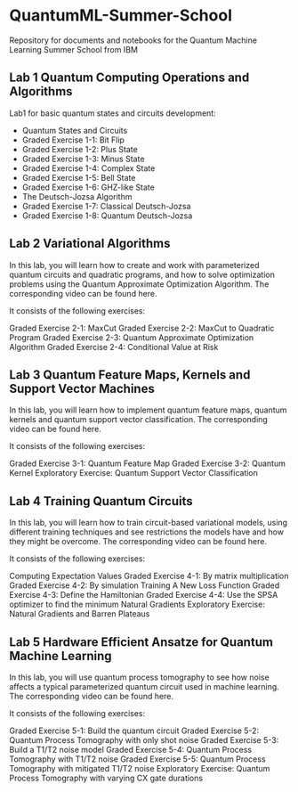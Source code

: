 # QuantumML-Summer-School
Repository for documents and notebooks for the Quantum Machine Learning Summer School from IBM


## Lab 1 Quantum Computing Operations and Algorithms

Lab1 for basic quantum states and circuits development:

- Quantum States and Circuits
- Graded Exercise 1-1: Bit Flip
- Graded Exercise 1-2: Plus State
- Graded Exercise 1-3: Minus State
- Graded Exercise 1-4: Complex State
- Graded Exercise 1-5: Bell State
- Graded Exercise 1-6: GHZ-like State
- The Deutsch-Jozsa Algorithm
- Graded Exercise 1-7: Classical Deutsch-Jozsa
- Graded Exercise 1-8: Quantum Deutsch-Jozsa

## Lab 2 Variational Algorithms

In this lab, you will learn how to create and work with parameterized quantum circuits and quadratic programs, and how to solve optimization problems using the Quantum Approximate Optimization Algorithm. The corresponding video can be found here.

It consists of the following exercises:

Graded Exercise 2-1: MaxCut
Graded Exercise 2-2: MaxCut to Quadratic Program
Graded Exercise 2-3: Quantum Approximate Optimization Algorithm
Graded Exercise 2-4: Conditional Value at Risk

## Lab 3 Quantum Feature Maps, Kernels and Support Vector Machines

In this lab, you will learn how to implement quantum feature maps, quantum kernels and quantum support vector classification. The corresponding video can be found here.

It consists of the following exercises:

Graded Exercise 3-1: Quantum Feature Map
Graded Exercise 3-2: Quantum Kernel
Exploratory Exercise: Quantum Support Vector Classification

## Lab 4 Training Quantum Circuits

In this lab, you will learn how to train circuit-based variational models, using different training techniques and see restrictions the models have and how they might be overcome. The corresponding video can be found here.

It consists of the following exercises:

Computing Expectation Values
Graded Exercise 4-1: By matrix multiplication
Graded Exercise 4-2: By simulation
Training A New Loss Function
Graded Exercise 4-3: Define the Hamiltonian
Graded Exercise 4-4: Use the SPSA optimizer to find the minimum
Natural Gradients
Exploratory Exercise: Natural Gradients and Barren Plateaus

## Lab 5 Hardware Efficient Ansatze for Quantum Machine Learning

In this lab, you will use quantum process tomography to see how noise affects a typical parameterized quantum circuit used in machine learning. The corresponding video can be found here.

It consists of the following exercises:

Graded Exercise 5-1: Build the quantum circuit
Graded Exercise 5-2: Quantum Process Tomography with only shot noise
Graded Exercise 5-3: Build a T1/T2 noise model
Graded Exercise 5-4: Quantum Process Tomography with T1/T2 noise
Graded Exercise 5-5: Quantum Process Tomography with mitigated T1/T2 noise
Exploratory Exercise: Quantum Process Tomography with varying CX gate durations

